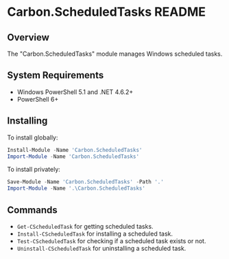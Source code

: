 
# Carbon.ScheduledTasks README

## Overview

The "Carbon.ScheduledTasks" module manages Windows scheduled tasks.

## System Requirements

* Windows PowerShell 5.1 and .NET 4.6.2+
* PowerShell 6+

## Installing

To install globally:

```powershell
Install-Module -Name 'Carbon.ScheduledTasks'
Import-Module -Name 'Carbon.ScheduledTasks'
```

To install privately:

```powershell
Save-Module -Name 'Carbon.ScheduledTasks' -Path '.'
Import-Module -Name '.\Carbon.ScheduledTasks'
```

## Commands

* `Get-CScheduledTask` for getting scheduled tasks.
* `Install-CScheduledTask` for installing a scheduled task.
* `Test-CScheduledTask` for checking if a scheduled task exists or not.
* `Uninstall-CScheduledTask` for uninstalling a scheduled task.
